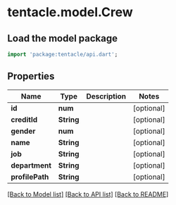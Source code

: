 # tentacle.model.Crew

## Load the model package
```dart
import 'package:tentacle/api.dart';
```

## Properties
Name | Type | Description | Notes
------------ | ------------- | ------------- | -------------
**id** | **num** |  | [optional] 
**creditId** | **String** |  | [optional] 
**gender** | **num** |  | [optional] 
**name** | **String** |  | [optional] 
**job** | **String** |  | [optional] 
**department** | **String** |  | [optional] 
**profilePath** | **String** |  | [optional] 

[[Back to Model list]](../README.md#documentation-for-models) [[Back to API list]](../README.md#documentation-for-api-endpoints) [[Back to README]](../README.md)


